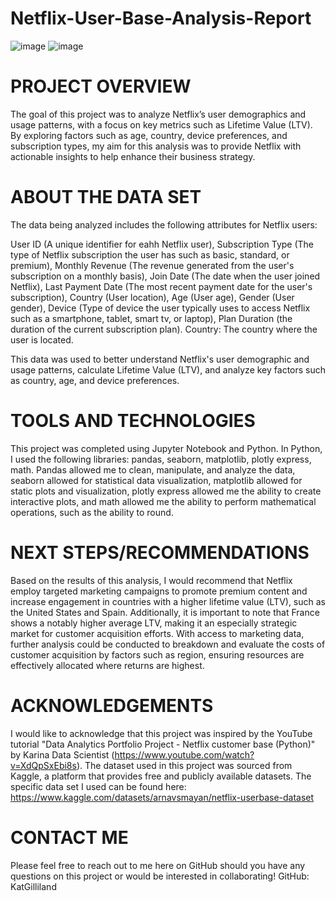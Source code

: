 # Netflix-User-Base-Analysis-Report
![image](https://github.com/user-attachments/assets/c5fc9a7a-eb6a-4206-9f21-4f56539613c1)
![image](https://github.com/user-attachments/assets/f0e0bba4-9fa8-47ff-9daf-d7b0a6e02886)

# PROJECT OVERVIEW
The goal of this project was to analyze Netflix’s user demographics and usage patterns, with a focus on key metrics such as Lifetime Value (LTV). By exploring factors such as age, country, device preferences, and subscription types, my aim for this analysis was to provide Netflix with actionable insights to help enhance their business strategy.

# ABOUT THE DATA SET
The data being analyzed includes the following attributes for Netflix users:

User ID (A unique identifier for eahh Netflix user), Subscription Type (The type of Netflix subscription the user has such as basic, standard, or premium), Monthly Revenue (The revenue generated from the user's subscription on a monthly basis), Join Date (The date when the user joined Netflix), Last Payment Date (The most recent payment date for the user's subscription), Country (User location), Age (User age), Gender (User gender), Device (Type of device the user typically uses to access Netflix such as a smartphone, tablet, smart tv, or laptop), Plan Duration (the duration of the current subscription plan).
Country: The country where the user is located.

This data was used to better understand Netflix's user demographic and usage patterns, calculate Lifetime Value (LTV), and analyze key factors such as country, age, and device preferences. 

# TOOLS AND TECHNOLOGIES
This project was completed using Jupyter Notebook and Python. In Python, I used the following libraries: pandas, seaborn, matplotlib, plotly express, math. Pandas allowed me to clean, manipulate, and analyze the data, seaborn allowed for statistical data visualization, matplotlib allowed for static plots and visualization, plotly express allowed me the ability to create interactive plots, and math allowed me the ability to perform mathematical operations, such as the ability to round. 

# NEXT STEPS/RECOMMENDATIONS
Based on the results of this analysis, I would recommend that Netflix employ targeted marketing campaigns to promote premium content and increase engagement in countries with a higher lifetime value (LTV), such as the United States and Spain. Additionally, it is important to note that France shows a notably higher average LTV, making it an especially strategic market for customer acquisition efforts. With access to marketing data, further analysis could be conducted to breakdown and evaluate the costs of customer acquisition by factors such as region, ensuring resources are effectively allocated where returns are highest.

# ACKNOWLEDGEMENTS
I would like to acknowledge that this project was inspired by the YouTube tutorial "Data Analytics Portfolio Project - Netflix customer base (Python)" by Karina Data Scientist (https://www.youtube.com/watch?v=XdQpSxEbi8s). The dataset used in this project was sourced from Kaggle, a platform that provides free and publicly available datasets. The specific data set I used can be found here: https://www.kaggle.com/datasets/arnavsmayan/netflix-userbase-dataset

# CONTACT ME
Please feel free to reach out to me here on GitHub should you have any questions on this project or would be interested in collaborating! GitHub: KatGilliland
​
